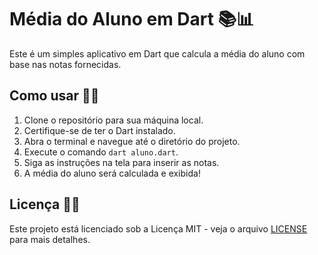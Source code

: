 # Média do Aluno em Dart 📚📊

Este é um simples aplicativo em Dart que calcula a média do aluno com base nas notas fornecidas.

## Como usar 🤔💡

1. Clone o repositório para sua máquina local.
2. Certifique-se de ter o Dart instalado.
3. Abra o terminal e navegue até o diretório do projeto.
4. Execute o comando `dart aluno.dart`.
5. Siga as instruções na tela para inserir as notas.
6. A média do aluno será calculada e exibida!


## Licença 📝📜

Este projeto está licenciado sob a Licença MIT - veja o arquivo [LICENSE](LICENSE) para mais detalhes.
